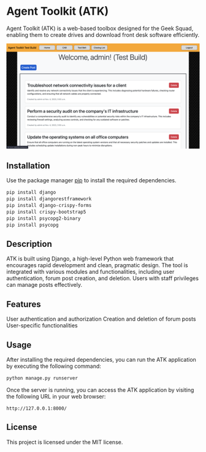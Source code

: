 # Agent Toolkit (ATK)

Agent Toolkit (ATK) is a web-based toolbox designed for the Geek Squad, enabling them to create drives and download front desk software efficiently.

![App Screenshot](atkpreview.png)

## Installation

Use the package manager [pip](https://pip.pypa.io/en/stable/) to install the required dependencies.

```bash
pip install django
pip install djangorestframework
pip install django-crispy-forms
pip install crispy-bootstrap5
pip install psycopg2-binary
pip install psycopg
```

## Description

ATK is built using Django, a high-level Python web framework that encourages rapid development and clean, pragmatic design. The tool is integrated with various modules and functionalities, including user authentication, forum post creation, and deletion. Users with staff privileges can manage posts effectively.

## Features
User authentication and authorization
Creation and deletion of forum posts
User-specific functionalities

## Usage
After installing the required dependencies, you can run the ATK application by executing the following command:

```bash
python manage.py runserver
```

Once the server is running, you can access the ATK application by visiting the following URL in your web browser:

```
http://127.0.0.1:8000/
```

## License
This project is licensed under the MIT license.
